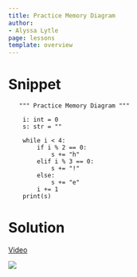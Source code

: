 ```yaml
---
title: Practice Memory Diagram
author:
- Alyssa Lytle
page: lessons
template: overview
---
```


# Snippet
<pre>
<code class="python">   """ Practice Memory Diagram """

    i: int = 0
    s: str = ""

    while i < 4:
        if i % 2 == 0:
            s += "h"
        elif i % 3 == 0:
            s += "!"
        else:
            s += "e"
        i += 1
    print(s)
</code></pre>

# Solution

[Video](https://youtu.be/Uj6OGZuW464?si=mbgy26DKt4A5onN-)


<img class="img-fluid" src="/static/mem-diags/while-00.png" alt=" " />

<!-- [Video](https://youtu.be/ihPlv30PAeg?si=cjvtNKLicOluykVU)

<img class="img-fluid" src="/static/assets/f23/basic-00-sol.png" alt="The memory diagram includes a column on the left titled Stack and a column on the right titled Output. The stack contains variable `b` with value ''Partner'' and variable `a` with the original value of ''Howdy'' crossed out and updated to ''Howdy Partner''. The Output has the string `Howdy Partner`. "  />

*Image Description:* The memory diagram includes a column on the left titled Stack and a column on the right titled Output. The stack contains variable `b` with value ''Partner'' and variable `a` with the original value of ''Howdy'' crossed out and updated to ''Howdy Partner''. The Output has the string `Howdy Partner`. " -->